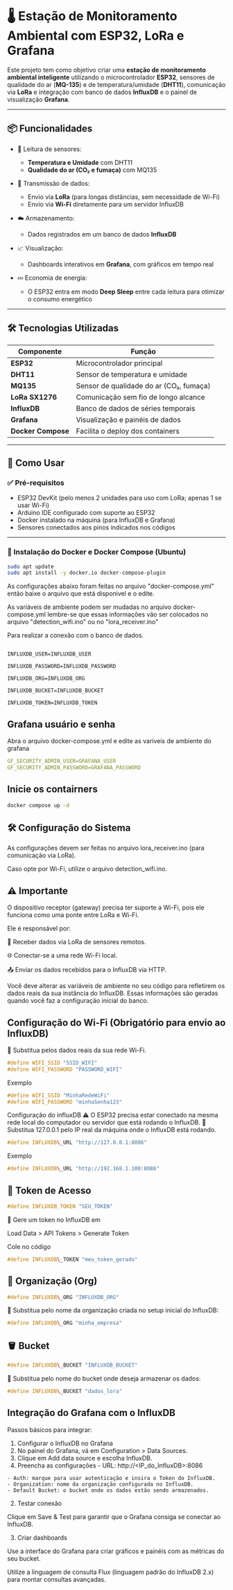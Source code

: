 # 🌡️ Estação de Monitoramento Ambiental com ESP32, LoRa e Grafana

Este projeto tem como objetivo criar uma **estação de monitoramento ambiental inteligente** utilizando o microcontrolador **ESP32**, sensores de qualidade do ar (**MQ-135**) e de temperatura/umidade (**DHT11**), comunicação via **LoRa** e integração com banco de dados **InfluxDB** e o painel de visualização **Grafana**.

---

## 📦 Funcionalidades

- 🧠 Leitura de sensores:
  - **Temperatura e Umidade** com DHT11
  - **Qualidade do ar (CO₂ e fumaça)** com MQ135

- 📡 Transmissão de dados:
  - Envio via **LoRa** (para longas distâncias, sem necessidade de Wi-Fi)
  - Envio via **Wi-Fi** diretamente para um servidor InfluxDB

- ☁️ Armazenamento:
  - Dados registrados em um banco de dados **InfluxDB**

- 📈 Visualização:
  - Dashboards interativos em **Grafana**, com gráficos em tempo real

- 💤 Economia de energia:
  - O ESP32 entra em modo **Deep Sleep** entre cada leitura para otimizar o consumo energético

---

## 🛠️ Tecnologias Utilizadas

| Componente          | Função                                   |
|---------------------|-------------------------------------------|
| **ESP32**           | Microcontrolador principal                |
| **DHT11**           | Sensor de temperatura e umidade           |
| **MQ135**           | Sensor de qualidade do ar (CO₂, fumaça)   |
| **LoRa SX1276**     | Comunicação sem fio de longo alcance      |
| **InfluxDB**        | Banco de dados de séries temporais        |
| **Grafana**         | Visualização e painéis de dados           |
| **Docker Compose**  | Facilita o deploy dos containers          |

---

## 🚀 Como Usar

### ✅ Pré-requisitos

- ESP32 DevKit (pelo menos 2 unidades para uso com LoRa; apenas 1 se usar Wi-Fi)
- Arduino IDE configurado com suporte ao ESP32
- Docker instalado na máquina (para InfluxDB e Grafana)
- Sensores conectados aos pinos indicados nos códigos

---

###  🐋  Instalação do Docker e Docker Compose (Ubuntu)
```bash
sudo apt update
sudo apt install -y docker.io docker-compose-plugin
```

As configurações abaixo foram feitas no arquivo "docker-compose.yml" então baixe o arquivo que está disponivel e o edite.

As variáveis de ambiente podem ser mudadas no arquivo docker-compose.yml lembre-se que essas informações vão ser colocados no arquivo "detection_wifi.ino" ou no "lora_receiver.ino"

Para realizar a conexão com o banco de dados.
```ỳml

INFLUXDB_USER=INFLUXDB_USER

INFLUXDB_PASSWORD=INFLUXDB_PASSWORD

INFLUXDB_ORG=INFLUXDB_ORG

INFLUXDB_BUCKET=INFLUXDB_BUCKET

INFLUXDB_TOKEN=INFLUXDB_TOKEN
```
## Grafana usuário e senha
Abra o arquivo docker-compose.yml e edite as variveis de ambiente do grafana
```yml
GF_SECURITY_ADMIN_USER=GRAFANA_USER
GF_SECURITY_ADMIN_PASSWORD=GRAFANA_PASSWORD
```
## Inicie os contairners
```bash
docker compose up -d
```
## 🛠️ Configuração do Sistema

As configurações devem ser feitas no arquivo lora_receiver.ino (para comunicação via LoRa).

Caso opte por Wi-Fi, utilize o arquivo detection_wifi.ino.

## ⚠️ Importante
O dispositivo receptor (gateway) precisa ter suporte a Wi-Fi, pois ele funciona como uma ponte entre LoRa e Wi-Fi.

Ele é responsável por:

📡 Receber dados via LoRa de sensores remotos.

🌐 Conectar-se a uma rede Wi-Fi local.

📤 Enviar os dados recebidos para o InfluxDB via HTTP.

Você deve alterar as variáveis de ambiente no seu código para refletirem os dados reais da sua instância do InfluxDB. Essas informações são geradas quando você faz a configuração inicial do banco.

## Configuração do Wi-Fi (Obrigatório para envio ao InfluxDB)
🔁 Substitua pelos dados reais da sua rede Wi-Fi.
```C++
#define WIFI_SSID "SSID_WIFI"
#define WIFI_PASSWORD "PASSWORD_WIFI"
```
Exemplo
```C++
#define WIFI_SSID "MinhaRedeWiFi"
#define WIFI_PASSWORD "minhaSenha123"
```
Configuração do influxDB
⚠️ O ESP32 precisa estar conectado na mesma rede local do computador ou servidor que está rodando o InfluxDB.
🔁 Substitua 127.0.0.1 pelo IP real da máquina onde o InfluxDB está rodando.
```C++
#define INFLUXDB\_URL "http://127.0.0.1:8086"
```
Exemplo
```C++
#define INFLUXDB\_URL "http://192.168.1.100:8086"
```
## 🔐 Token de Acesso
```C++
#define INFLUXDB_TOKEN "SEU_TOKEN"
```
🔁 Gere um token no InfluxDB em

Load Data > API Tokens > Generate Token

Cole no código
```C++
#define INFLUXDB\_TOKEN "meu_token_gerado"
```
## 🏢 Organização (Org)
```C++
#define INFLUXDB\_ORG "INFLUXDB_ORG"
```
🔁 Substitua pelo nome da organização criada no setup inicial do InfluxDB:
```C++
#define INFLUXDB\_ORG "minha_empresa"
```
## 🪣 Bucket
```C++
#define INFLUXDB\_BUCKET "INFLUXDB_BUCKET"
```
🔁 Substitua pelo nome do bucket onde deseja armazenar os dados:
```C++
#define INFLUXDB\_BUCKET "dados_lora"
```
## Integração do Grafana com o InfluxDB

Passos básicos para integrar:

1. Configurar o InfluxDB no Grafana
  1. No painel do Grafana, vá em Configuration > Data Sources.
  2. Clique em Add data source e escolha InfluxDB.
  3. Preencha as configurações
    - URL: http://<IP\_do\_InfluxDB>:8086

    - Auth: marque para usar autenticação e insira o Token do InfluxDB.
    - Organization: nome da organização configurada no InfluxDB.
    - Default Bucket: o bucket onde os dados estão sendo armazenados.
2. Testar conexão

Clique em Save & Test para garantir que o Grafana consiga se conectar ao InfluxDB.

3. Criar dashboards

Use a interface do Grafana para criar gráficos e painéis com as métricas do seu bucket.

Utilize a linguagem de consulta Flux (linguagem padrão do InfluxDB 2.x) para montar consultas avançadas.

